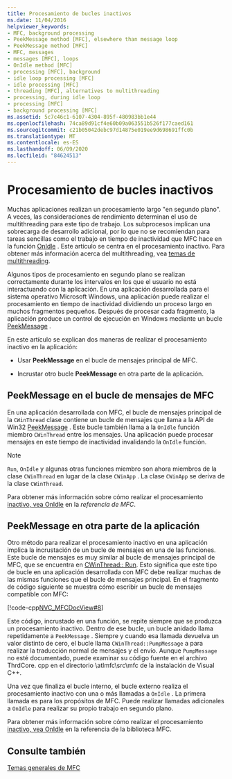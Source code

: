 ```yaml
---
title: Procesamiento de bucles inactivos
ms.date: 11/04/2016
helpviewer_keywords:
- MFC, background processing
- PeekMessage method [MFC], elsewhere than message loop
- PeekMessage method [MFC]
- MFC, messages
- messages [MFC], loops
- OnIdle method [MFC]
- processing [MFC], background
- idle loop processing [MFC]
- idle processing [MFC]
- threading [MFC], alternatives to multithreading
- processing, during idle loop
- processing [MFC]
- background processing [MFC]
ms.assetid: 5c7c46c1-6107-4304-895f-480983bb1e44
ms.openlocfilehash: 74ca89d91cf4e60b09a063551b526f177caed161
ms.sourcegitcommit: c21b05042debc97d14875e019ee9d698691ffc0b
ms.translationtype: MT
ms.contentlocale: es-ES
ms.lasthandoff: 06/09/2020
ms.locfileid: "84624513"
---
```

# <a name="idle-loop-processing"></a>Procesamiento de bucles inactivos

Muchas aplicaciones realizan un procesamiento largo "en segundo plano". A veces, las consideraciones de rendimiento determinan el uso de multithreading para este tipo de trabajo. Los subprocesos implican una sobrecarga de desarrollo adicional, por lo que no se recomiendan para tareas sencillas como el trabajo en tiempo de inactividad que MFC hace en la función [OnIdle](reference/cwinthread-class.md#onidle) . Este artículo se centra en el procesamiento inactivo. Para obtener más información acerca del multithreading, vea [temas de multithreading](../parallel/multithreading-support-for-older-code-visual-cpp.md).

Algunos tipos de procesamiento en segundo plano se realizan correctamente durante los intervalos en los que el usuario no está interactuando con la aplicación. En una aplicación desarrollada para el sistema operativo Microsoft Windows, una aplicación puede realizar el procesamiento en tiempo de inactividad dividiendo un proceso largo en muchos fragmentos pequeños. Después de procesar cada fragmento, la aplicación produce un control de ejecución en Windows mediante un bucle [PeekMessage](/windows/win32/api/winuser/nf-winuser-peekmessagew) .

En este artículo se explican dos maneras de realizar el procesamiento inactivo en la aplicación:

- Usar **PeekMessage** en el bucle de mensajes principal de MFC.

- Incrustar otro bucle **PeekMessage** en otra parte de la aplicación.

## <a name="peekmessage-in-the-mfc-message-loop"></a><a name="_core_peekmessage_in_the_mfc_message_loop"></a>PeekMessage en el bucle de mensajes de MFC

En una aplicación desarrollada con MFC, el bucle de mensajes principal de la `CWinThread` clase contiene un bucle de mensajes que llama a la API de Win32 [PeekMessage](/windows/win32/api/winuser/nf-winuser-peekmessagew) . Este bucle también llama a la `OnIdle` función miembro `CWinThread` entre los mensajes. Una aplicación puede procesar mensajes en este tiempo de inactividad invalidando la `OnIdle` función.

> [!NOTE]
> `Run`, `OnIdle` y algunas otras funciones miembro son ahora miembros de la clase `CWinThread` en lugar de la clase `CWinApp` . La clase `CWinApp` se deriva de la clase `CWinThread`.

Para obtener más información sobre cómo realizar el procesamiento [inactivo, vea OnIdle](reference/cwinthread-class.md#onidle) en la *referencia de MFC*.

## <a name="peekmessage-elsewhere-in-your-application"></a><a name="_core_peekmessage_elsewhere_in_your_application"></a>PeekMessage en otra parte de la aplicación

Otro método para realizar el procesamiento inactivo en una aplicación implica la incrustación de un bucle de mensajes en una de las funciones. Este bucle de mensajes es muy similar al bucle de mensajes principal de MFC, que se encuentra en [CWinThread:: Run](reference/cwinthread-class.md#run). Esto significa que este tipo de bucle en una aplicación desarrollada con MFC debe realizar muchas de las mismas funciones que el bucle de mensajes principal. En el fragmento de código siguiente se muestra cómo escribir un bucle de mensajes compatible con MFC:

[!code-cpp[NVC_MFCDocView#8](codesnippet/cpp/idle-loop-processing_1.cpp)]

Este código, incrustado en una función, se repite siempre que se produzca un procesamiento inactivo. Dentro de ese bucle, un bucle anidado llama repetidamente a `PeekMessage` . Siempre y cuando esa llamada devuelva un valor distinto de cero, el bucle llama `CWinThread::PumpMessage` a para realizar la traducción normal de mensajes y el envío. Aunque `PumpMessage` no esté documentado, puede examinar su código fuente en el archivo ThrdCore. cpp en el directorio \atlmfc\src\mfc de la instalación de Visual C++.

Una vez que finaliza el bucle interno, el bucle externo realiza el procesamiento inactivo con una o más llamadas a `OnIdle` . La primera llamada es para los propósitos de MFC. Puede realizar llamadas adicionales a `OnIdle` para realizar su propio trabajo en segundo plano.

Para obtener más información sobre cómo realizar el procesamiento [inactivo, vea OnIdle](reference/cwinthread-class.md#onidle) en la referencia de la biblioteca MFC.

## <a name="see-also"></a>Consulte también

[Temas generales de MFC](general-mfc-topics.md)
